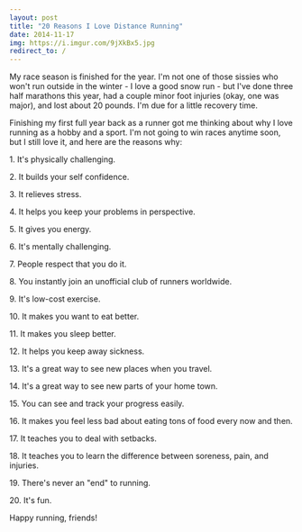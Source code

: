 ```yaml
---
layout: post
title: "20 Reasons I Love Distance Running"
date: 2014-11-17
img: https://i.imgur.com/9jXkBx5.jpg
redirect_to: /
---
```

My race season is finished for the year. I'm not one of those sissies who won't run outside in the winter - I love a good snow run - but I've done three half marathons this year, had a couple minor foot injuries (okay, one was major), and lost about 20 pounds. I'm due for a little recovery time.

Finishing my first full year back as a runner got me thinking about why I love running as a hobby and a sport. I'm not going to win races anytime soon, but I still love it, and here are the reasons why: 

1\. It's physically challenging.

2\. It builds your self confidence.

3\. It relieves stress.

4\. It helps you keep your problems in perspective.

5\. It gives you energy.

6\. It's mentally challenging.

7\. People respect that you do it.

8\. You instantly join an unofficial club of runners worldwide.

9\. It's low-cost exercise.

10\. It makes you want to eat better.

11\. It makes you sleep better.

12\. It helps you keep away sickness.

13\. It's a great way to see new places when you travel.

14\. It's a great way to see new parts of your home town.

15\. You can see and track your progress easily.

16\. It makes you feel less bad about eating tons of food every now and then.

17\. It teaches you to deal with setbacks.

18\. It teaches you to learn the difference between soreness, pain, and injuries.

19\. There's never an "end" to running.

20\. It's fun.

Happy running, friends!
